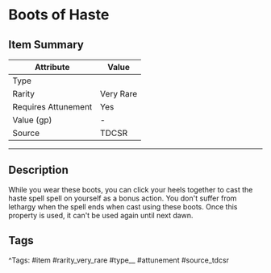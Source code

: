 # Boots of Haste

## Item Summary

| Attribute            | Value                        |
|----------------------|------------------------------|
| Type                 |   |
| Rarity               | Very Rare             |
| Requires Attunement  | Yes                |
| Value (gp)           | -    |
| Source               | TDCSR |

---

## Description

While you wear these boots, you can click your heels together to cast the haste spell spell on yourself as a bonus action. You don't suffer from lethargy when the spell ends when cast using these boots. Once this property is used, it can't be used again until next dawn.

## Tags

^Tags: #item #rarity_very_rare #type__ #attunement #source_tdcsr